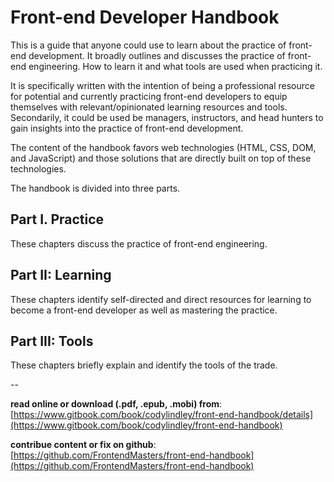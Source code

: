 # Front-end Developer Handbook

This is a guide that anyone could use to learn about the practice of front-end development. It broadly outlines and discusses the practice of front-end engineering. How to learn it and what tools are used when practicing it.

It is specifically written with the intention of being a professional resource for potential and currently practicing front-end developers to equip themselves with relevant/opinionated learning resources and tools. Secondarily, it could be used be managers, instructors, and head hunters to gain insights into the practice of front-end development.

The content of the handbook favors web technologies (HTML, CSS, DOM, and JavaScript) and those solutions that are directly built on top of these technologies.

The handbook is divided into three parts. 

Part I. Practice
---

These chapters discuss the practice of front-end engineering.

Part II: Learning
---

These chapters identify self-directed and direct resources for learning to become a front-end developer as well as mastering the practice.

Part III: Tools
---

These chapters briefly explain and identify the tools of the trade.

--

**read online or download (.pdf, .epub, .mobi) from**: [https://www.gitbook.com/book/codylindley/front-end-handbook/details](https://www.gitbook.com/book/codylindley/front-end-handbook)

**contribue content or fix on github**: [https://github.com/FrontendMasters/front-end-handbook](https://github.com/FrontendMasters/front-end-handbook)







